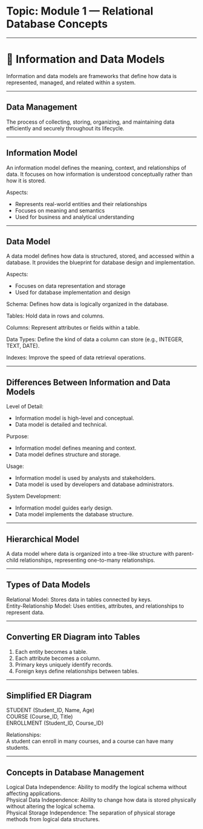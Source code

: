 # Topic: Module 1 — Relational Database Concepts

---

# 📘 Information and Data Models

Information and data models are frameworks that define how data is represented, managed, and related within a system.

---

## Data Management
The process of collecting, storing, organizing, and maintaining data efficiently and securely throughout its lifecycle.

---

## Information Model
An information model defines the meaning, context, and relationships of data. It focuses on how information is understood conceptually rather than how it is stored.

Aspects:
- Represents real-world entities and their relationships  
- Focuses on meaning and semantics  
- Used for business and analytical understanding  

---

## Data Model
A data model defines how data is structured, stored, and accessed within a database. It provides the blueprint for database design and implementation.

Aspects:
- Focuses on data representation and storage  
- Used for database implementation and design  

Schema:
Defines how data is logically organized in the database.  

Tables:
Hold data in rows and columns.  

Columns:
Represent attributes or fields within a table.  

Data Types:
Define the kind of data a column can store (e.g., INTEGER, TEXT, DATE).  

Indexes:
Improve the speed of data retrieval operations.

---

## Differences Between Information and Data Models

Level of Detail:  
- Information model is high-level and conceptual.  
- Data model is detailed and technical.  

Purpose:  
- Information model defines meaning and context.  
- Data model defines structure and storage.  

Usage:  
- Information model is used by analysts and stakeholders.  
- Data model is used by developers and database administrators.  

System Development:  
- Information model guides early design.  
- Data model implements the database structure.

---

## Hierarchical Model
A data model where data is organized into a tree-like structure with parent-child relationships, representing one-to-many relationships.

---

## Types of Data Models
Relational Model: Stores data in tables connected by keys.  
Entity-Relationship Model: Uses entities, attributes, and relationships to represent data.

---

## Converting ER Diagram into Tables
1. Each entity becomes a table.  
2. Each attribute becomes a column.  
3. Primary keys uniquely identify records.  
4. Foreign keys define relationships between tables.

---

## Simplified ER Diagram
STUDENT (Student_ID, Name, Age)  
COURSE (Course_ID, Title)  
ENROLLMENT (Student_ID, Course_ID)

Relationships:  
A student can enroll in many courses, and a course can have many students.

---

## Concepts in Database Management
Logical Data Independence: Ability to modify the logical schema without affecting applications.  
Physical Data Independence: Ability to change how data is stored physically without altering the logical schema.  
Physical Storage Independence: The separation of physical storage methods from logical data structures.


